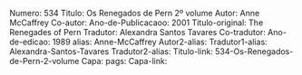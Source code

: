 Numero: 534
Titulo: Os Renegados de Pern 2º volume
Autor: Anne McCaffrey
Co-autor: 
Ano-de-Publicacaoo: 2001
Titulo-original: The Renegades of Pern
Tradutor: Alexandra Santos Tavares
Co-tradutor: 
Ano-de-edicao: 1989
alias: Anne-McCaffrey
Autor2-alias: 
Tradutor1-alias: Alexandra-Santos-Tavares
Tradutor2-alias: 
Titulo-link: 534-Os-Renegados-de-Pern-2-volume
Capa: 
pags: 
Capa-link: